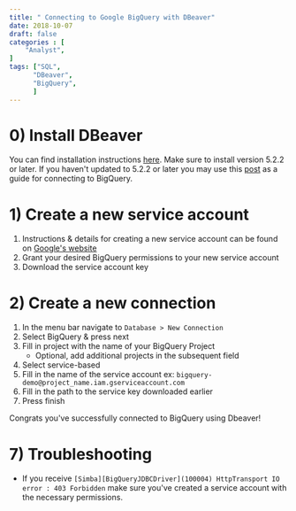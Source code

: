 ```yaml
---
title: " Connecting to Google BigQuery with DBeaver"
date: 2018-10-07
draft: false
categories : [
    "Analyst",
]
tags: ["SQL",
      "DBeaver",
      "BigQuery",
      ]
---
```


# 0) Install DBeaver

You can find installation instructions [here](/post/2017-03-26-dbeaver-mac/).
Make sure to install version 5.2.2 or later. If you haven't updated to 5.2.2 or later you may use this [post](/post/2018-09-22-dbeaver-bigquery/)
as a guide for connecting to BigQuery.

# 1) Create a new service account

  1. Instructions & details for creating a new service account can be found on [Google's website](https://cloud.google.com/docs/authentication/production#auth-cloud-implicit-python)
  1. Grant your desired BigQuery permissions to your new service account
  1. Download the service account key

# 2) Create a new connection

  1. In the menu bar navigate to `Database > New Connection`
  1. Select BigQuery & press next
  1. Fill in project with the name of your BigQuery Project
      * Optional, add additional projects in the subsequent field
  1. Select service-based
  1. Fill in the name of the service account ex: `bigquery-demo@project_name.iam.gserviceaccount.com`
  1. Fill in the path to the service key downloaded earlier
  1. Press finish

Congrats you've successfully connected to BigQuery using Dbeaver!

# 7) Troubleshooting

  * If you receive
  `[Simba][BigQueryJDBCDriver](100004) HttpTransport IO error : 403 Forbidden` make sure you've created a service account with the necessary permissions.
